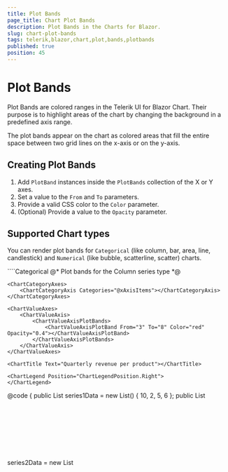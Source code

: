 ```yaml
---
title: Plot Bands
page_title: Chart Plot Bands
description: Plot Bands in the Charts for Blazor.
slug: chart-plot-bands
tags: telerik,blazor,chart,plot,bands,plotbands
published: true
position: 45
---
```


# Plot Bands

Plot Bands are colored ranges in the Telerik UI for Blazor Chart. Their purpose is to highlight areas of the chart by changing the background in a predefined axis range.

The plot bands appear on the chart as colored areas that fill the entire space between two grid lines on the x-axis or on the y-axis.


## Creating Plot Bands

1. Add `PlotBand` instances inside the `PlotBands` collection of the X or Y axes.
1. Set a value to the `From` and `To` parameters.
1. Provide a valid CSS color to the `Color` parameter.
1. (Optional) Provide a value to the `Opacity` parameter.

## Supported Chart types

You can render plot bands for `Categorical` (like column, bar, area, line, candlestick) and `Numerical` (like bubble, scatterline, scatter) charts.

<div class="skip-repl"></div>
````Categorical
@* Plot bands for the Column series type *@

<TelerikChart>
    <ChartSeriesItems>
        <ChartSeries Type="ChartSeriesType.Column" Name="Product 1" Data="@series1Data">
        </ChartSeries>
        <ChartSeries Type="ChartSeriesType.Column" Name="Product 2" Data="@series2Data">
        </ChartSeries>
    </ChartSeriesItems>

    <ChartCategoryAxes>
        <ChartCategoryAxis Categories="@xAxisItems"></ChartCategoryAxis>
    </ChartCategoryAxes>

    <ChartValueAxes>
        <ChartValueAxis>
            <ChartValueAxisPlotBands>
                <ChartValueAxisPlotBand From="3" To="8" Color="red" Opacity="0.4"></ChartValueAxisPlotBand>
            </ChartValueAxisPlotBands>
        </ChartValueAxis>
    </ChartValueAxes>

    <ChartTitle Text="Quarterly revenue per product"></ChartTitle>

    <ChartLegend Position="ChartLegendPosition.Right">
    </ChartLegend>
</TelerikChart>

@code {
    public List<object> series1Data = new List<object>() { 10, 2, 5, 6 };
    public List<object> series2Data = new List<object>() { 5, 8, 2, 7 };
    public string[] xAxisItems = new string[] { "Q1", "Q2", "Q3", "Q4" };
}
````
````Numerical
@* Plot bands for the Scatter series type *@

<TelerikChart>
    <ChartTitle Text="Unrecoverable Errors Per Minute vs. Signal Level"></ChartTitle>

    <ChartSeriesItems>
        <ChartSeries Type="ChartSeriesType.Scatter"
                     Data="@Series1Data"
                     Name="APSK modulation"
                     XField="@nameof(ModelData.Strength)"
                     YField="@nameof(ModelData.Errors)">
        </ChartSeries>

        <ChartSeries Type="ChartSeriesType.Scatter"
                     Data="@Series2Data"
                     Name="QAM modulation"
                     XField="@nameof(ModelData.Strength)"
                     YField="@nameof(ModelData.Errors)">
        </ChartSeries>
    </ChartSeriesItems>

    <ChartXAxes>
        <ChartXAxis Max="-30" AxisCrossingValue="@(new object[] { -100 })">
            <ChartXAxisTitle Text="Signal Strength, dBm"></ChartXAxisTitle>
        </ChartXAxis>
    </ChartXAxes>

    <ChartYAxes>
        <ChartYAxis>
            <ChartYAxisTitle Text="Error count"></ChartYAxisTitle>
            <ChartYAxisPlotBands>
                <ChartYAxisPlotBand From="6" To="11" Color="blue" Opacity="0.4"></ChartYAxisPlotBand>
            </ChartYAxisPlotBands>
        </ChartYAxis>
    </ChartYAxes>
</TelerikChart>

@code {
    public class ModelData
    {
        public double Strength { get; set; }
        public double Errors { get; set; }
    }

    public List<ModelData> Series1Data = new List<ModelData>()
    {
       new ModelData { Strength = -82, Errors = 15  },
       new ModelData { Strength = -79, Errors = 13  },
       new ModelData { Strength = -77, Errors = 10  },
       new ModelData { Strength = -74, Errors = 7  },
       new ModelData { Strength = -70, Errors = 3  },
       new ModelData { Strength = -65, Errors = 1  }
    };

    public List<ModelData> Series2Data = new List<ModelData>()
    {
       new ModelData { Strength = -80, Errors = 25  },
       new ModelData { Strength = -76, Errors = 22  },
       new ModelData { Strength = -73, Errors = 17  },
       new ModelData { Strength = -70, Errors = 15  },
       new ModelData { Strength = -65, Errors = 12  },
       new ModelData { Strength = -61, Errors = 10  },
       new ModelData { Strength = -55, Errors = 7  },
       new ModelData { Strength = -50, Errors = 3  }
    };
}
````

### Plot bands on the category/X axis

The category and X axes support the usage of plot bands to highlight parts of the Chart. They are defined between two major grid lines, and the `From` and `To` parameters take the indexes of those major grid lines.

````CSHTML
@* Plot bands on the category axis *@ 

<TelerikChart>
    <ChartSeriesItems>
        <ChartSeries Type="ChartSeriesType.Column" Name="Product 1" Data="@series1Data">
        </ChartSeries>
        <ChartSeries Type="ChartSeriesType.Column" Name="Product 2" Data="@series2Data">
        </ChartSeries>
    </ChartSeriesItems>

    <ChartCategoryAxes>
        <ChartCategoryAxis Categories="@xAxisItems">
            <ChartCategoryAxisPlotBands>
                <ChartCategoryAxisPlotBand From="2" To="3" Color="red" Opacity="0.4">

                </ChartCategoryAxisPlotBand>
            </ChartCategoryAxisPlotBands>
        </ChartCategoryAxis>
    </ChartCategoryAxes>

    <ChartTitle Text="Quarterly revenue per product"></ChartTitle>

    <ChartLegend Position="ChartLegendPosition.Right">
    </ChartLegend>
</TelerikChart>

@code {
    public List<object> series1Data = new List<object>() { 10, 2, 5, 6 };
    public List<object> series2Data = new List<object>() { 5, 8, 2, 7 };
    public string[] xAxisItems = new string[] { "Q1", "Q2", "Q3", "Q4" };
}
````

## See Also

* [Live Demo: Chart Plot Bands](https://demos.telerik.com/blazor-ui/chart/plot-bands)
